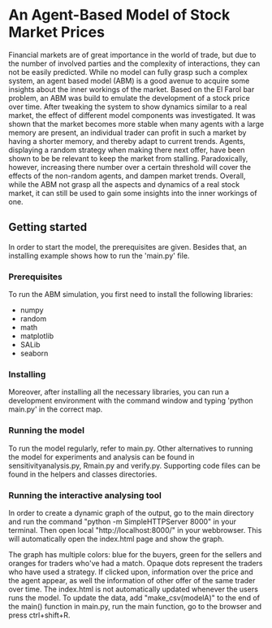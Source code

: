 # An Agent-Based Model of Stock Market Prices

Financial markets are of great importance in the world of trade, but due to the number of involved parties and the complexity of interactions, they can not be easily predicted. While no model can fully grasp such a complex system, an agent based model (ABM) is a good avenue to acquire some insights about the inner workings of the market. Based on the El Farol bar problem, an ABM was build to emulate the development of a stock price over time. After tweaking the system to show dynamics similar to a real market, the effect of different model components was investigated. It was shown that the market becomes more stable when many agents with a large memory are present, an individual trader can profit in such a market by having a shorter memory, and thereby adapt to current trends. Agents, displaying a random strategy when making there next offer, have been shown to be be relevant to keep the market from stalling. Paradoxically, however, increasing there number over a certain threshold will cover the effects of the non-random agents, and dampen market trends. Overall, while the ABM not grasp all the aspects and dynamics of a real stock market, it can still be used to gain some insights into the inner workings of one.

## Getting started
In order to start the model, the prerequisites are given. Besides that, an installing example shows how to run the 'main.py' file. 

### Prerequisites
To run the ABM simulation, you first need to install the following libraries: 
- numpy
- random
- math
- matplotlib
- SALib
- seaborn
 
 ### Installing 
 Moreover, after installing all the necessary libraries, you can run a development environment with the command window and typing 'python main.py' in the correct map. 
 
 ### Running the model
 To run the model regularly, refer to main.py. Other alternatives to running the model for experiments and analysis can be found in sensitivityanalysis.py, Rmain.py and verify.py.
 Supporting code files can be found in the helpers and classes directories.

### Running the interactive analysing tool
In order to create a dynamic graph of the output, go to the main directory and run the command "python -m SimpleHTTPServer 8000" in your terminal. Then open local "http://localhost:8000/" in your webbrowser. This will automatically open the index.html page and show the graph.

The graph has multiple colors: blue for the buyers, green for the sellers and oranges for traders who've had a match. Opaque dots represent the traders who have used a strategy. If clicked upon, information over the price and the agent appear, as well the information of other offer of the same trader over time. The index.html is not automatically updated whenever the users runs the model. To update the data, add "make_csv(modelA)" to the end of the main() function in main.py, run the main function, go to the browser and press ctrl+shift+R.
